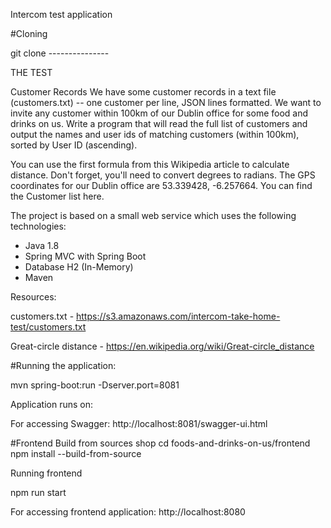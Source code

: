 Intercom test application

#Cloning

git clone ---------------

THE TEST

Customer Records
We have some customer records in a text file (customers.txt) -- one customer per line, JSON lines
formatted. We want to invite any customer within 100km of our Dublin office for some food and drinks
on us. Write a program that will read the full list of customers and output the names and user ids of
matching customers (within 100km), sorted by User ID (ascending).

You can use the first formula from this Wikipedia article to calculate distance. Don't forget, you'll
need to convert degrees to radians.
The GPS coordinates for our Dublin office are 53.339428, -6.257664.
You can find the Customer list here.

The project is based on a small web service which uses the following technologies:

* Java 1.8
* Spring MVC with Spring Boot
* Database H2 (In-Memory)
* Maven


Resources:

customers.txt - https://s3.amazonaws.com/intercom-take-home-test/customers.txt

Great-circle distance - https://en.wikipedia.org/wiki/Great-circle_distance


#Running the application:

mvn spring-boot:run -Dserver.port=8081

Application runs on:

For accessing Swagger: http://localhost:8081/swagger-ui.html

#Frontend
Build from sources
shop
cd foods-and-drinks-on-us/frontend
npm install --build-from-source

Running frontend

npm run start

For accessing frontend application: http://localhost:8080
